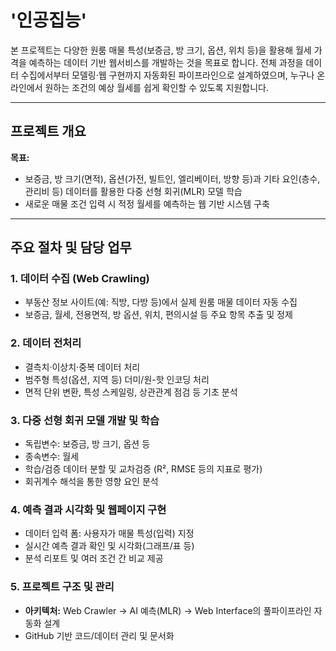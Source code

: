 # '인공집능'

본 프로젝트는 다양한 원룸 매물 특성(보증금, 방 크기, 옵션, 위치 등)을 활용해 월세 가격을 예측하는 데이터 기반 웹서비스를 개발하는 것을 목표로 합니다. 전체 과정을 데이터 수집에서부터 모델링‧웹 구현까지 자동화된 파이프라인으로 설계하였으며, 누구나 온라인에서 원하는 조건의 예상 월세를 쉽게 확인할 수 있도록 지원합니다.

---

## 프로젝트 개요

**목표:**  
- 보증금, 방 크기(면적), 옵션(가전, 빌트인, 엘리베이터, 방향 등)과 기타 요인(층수, 관리비 등) 데이터를 활용한 다중 선형 회귀(MLR) 모델 학습
- 새로운 매물 조건 입력 시 적정 월세를 예측하는 웹 기반 시스템 구축

---

## 주요 절차 및 담당 업무

### 1. 데이터 수집 (Web Crawling)
- 부동산 정보 사이트(예: 직방, 다방 등)에서 실제 원룸 매물 데이터 자동 수집
- 보증금, 월세, 전용면적, 방 옵션, 위치, 편의시설 등 주요 항목 추출 및 정제

### 2. 데이터 전처리
- 결측치·이상치·중복 데이터 처리
- 범주형 특성(옵션, 지역 등) 더미/원-핫 인코딩 처리
- 면적 단위 변환, 특성 스케일링, 상관관계 점검 등 기초 분석

### 3. 다중 선형 회귀 모델 개발 및 학습
- 독립변수: 보증금, 방 크기, 옵션 등
- 종속변수: 월세
- 학습/검증 데이터 분할 및 교차검증 (R², RMSE 등의 지표로 평가)
- 회귀계수 해석을 통한 영향 요인 분석

### 4. 예측 결과 시각화 및 웹페이지 구현
- 데이터 입력 폼: 사용자가 매물 특성(입력) 지정
- 실시간 예측 결과 확인 및 시각화(그래프/표 등)
- 분석 리포트 및 여러 조건 간 비교 제공

### 5. 프로젝트 구조 및 관리
- **아키텍처:** Web Crawler → AI 예측(MLR) → Web Interface의 풀파이프라인 자동화 설계
- GitHub 기반 코드/데이터 관리 및 문서화

